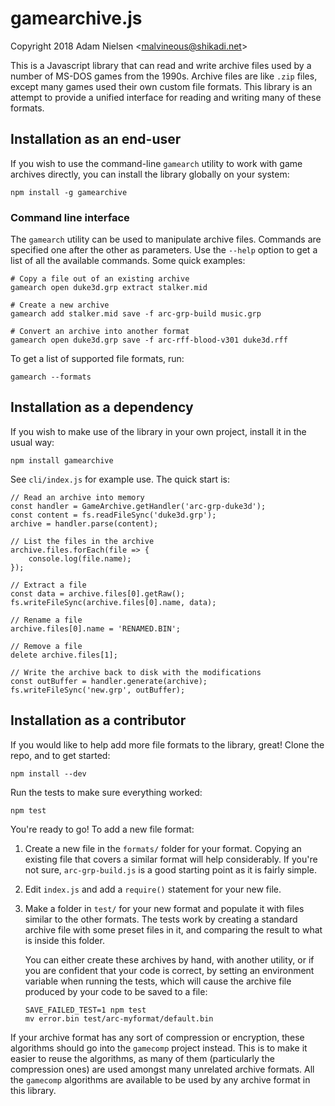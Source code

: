 # gamearchive.js
Copyright 2018 Adam Nielsen <<malvineous@shikadi.net>>  

This is a Javascript library that can read and write archive files
used by a number of MS-DOS games from the 1990s.  Archive files are
like `.zip` files, except many games used their own custom file
formats.  This library is an attempt to provide a unified interface
for reading and writing many of these formats.

## Installation as an end-user

If you wish to use the command-line `gamearch` utility to work with
game archives directly, you can install the library globally on your
system:

    npm install -g gamearchive

### Command line interface

The `gamearch` utility can be used to manipulate archive files.
Commands are specified one after the other as parameters.  Use the
`--help` option to get a list of all the available commands.  Some
quick examples:

    # Copy a file out of an existing archive
    gamearch open duke3d.grp extract stalker.mid
    
    # Create a new archive
    gamearch add stalker.mid save -f arc-grp-build music.grp
    
    # Convert an archive into another format
    gamearch open duke3d.grp save -f arc-rff-blood-v301 duke3d.rff

To get a list of supported file formats, run:

    gamearch --formats

## Installation as a dependency

If you wish to make use of the library in your own project, install it
in the usual way:

    npm install gamearchive

See `cli/index.js` for example use.  The quick start is:

    // Read an archive into memory
    const handler = GameArchive.getHandler('arc-grp-duke3d');
    const content = fs.readFileSync('duke3d.grp');
    archive = handler.parse(content);
    
    // List the files in the archive
    archive.files.forEach(file => {
        console.log(file.name);
    });
    
    // Extract a file
    const data = archive.files[0].getRaw();
    fs.writeFileSync(archive.files[0].name, data);

    // Rename a file
    archive.files[0].name = 'RENAMED.BIN';
    
    // Remove a file
    delete archive.files[1];
    
    // Write the archive back to disk with the modifications
    const outBuffer = handler.generate(archive);
    fs.writeFileSync('new.grp', outBuffer);

## Installation as a contributor

If you would like to help add more file formats to the library, great!
Clone the repo, and to get started:

    npm install --dev

Run the tests to make sure everything worked:

    npm test

You're ready to go!  To add a new file format:

 1. Create a new file in the `formats/` folder for your format.
    Copying an existing file that covers a similar format will help
    considerably.  If you're not sure, `arc-grp-build.js` is a good
    starting point as it is fairly simple.
    
 2. Edit `index.js` and add a `require()` statement for your new file.
    
 3. Make a folder in `test/` for your new format and populate it with
    files similar to the other formats.  The tests work by creating
    a standard archive file with some preset files in it, and
    comparing the result to what is inside this folder.
    
    You can either create these archives by hand, with another utility,
    or if you are confident that your code is correct, by setting an
    environment variable when running the tests, which will cause the
    archive file produced by your code to be saved to a file:
    
        SAVE_FAILED_TEST=1 npm test
        mv error.bin test/arc-myformat/default.bin

If your archive format has any sort of compression or encryption,
these algorithms should go into the `gamecomp` project instead.  This
is to make it easier to reuse the algorithms, as many of them
(particularly the compression ones) are used amongst many unrelated
archive formats.  All the `gamecomp` algorithms are available to be
used by any archive format in this library.
